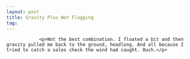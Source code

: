 ```yaml
---
layout: post
title: Gravity Plus Wet Flagging
tag: 
---
```



                <p>Not the best combination. I floated a bit and then gravity pulled me back to the ground, headlong. And all because I tried to catch a sales check the wind had caught. Ouch.</p>
            
